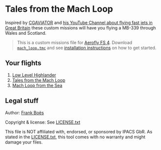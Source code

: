 Tales from the Mach Loop
========================

Inspired by [CGAVIATOR](https://www.cgaviator.co.uk/) and [his YouTube Channel about flying fast jets in Great Britain](https://www.youtube.com/cgaviator) these custom missions will have you flying a MB-339 through Wales and Scotland.

> This is a custom missions file for [Aerofly FS 4](https://www.aerofly.com/). Download [`mach_loop.tmc`](./mach_loop.tmc) and see [installation instructions](https://fboes.github.io/aerofly-missions/docs/generic-installation.html) on how to get started.

Your flights
--------

1. [Low Level Highlander](./Low_Level_Highlander.md)
1. [Tales from the Mach Loop](./Mach_Loop.md)
1. [Mach Loop from the Sea](./Mach_Loop_from_the_Sea.md)

Legal stuff
-----------

Author: [Frank Boës](https://3960.org)

Copyright & license: See [LICENSE.txt](../../LICENSE.txt)

This file is NOT affiliated with, endorsed, or sponsored by IPACS GbR. As stated in the [LICENSE.txt](../../LICENSE.txt), this tool comes with no warranty and might damage your files.
